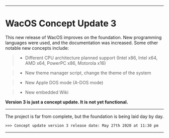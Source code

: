 
***

# WacOS Concept Update 3

This new release of WacOS improves on the foundation. New programming languages were used, and the documentation was increased. Some other notable new concepts include:

> * Different CPU architecture planned support (Intel x86, Intel x64, AMD x64, PowerPC x86, Motorola x16)

> * New theme manager script, change the theme of the system

> * New Apple DOS mode (A-DOS mode)

> * New embedded Wiki

**Version 3 is just a concept update. It is not yet functional.**

***

The project is far from complete, but the foundation is being laid day by day.

`>>> Concept update version 3 release date: May 27th 2020 at 11:30 pm`

***

